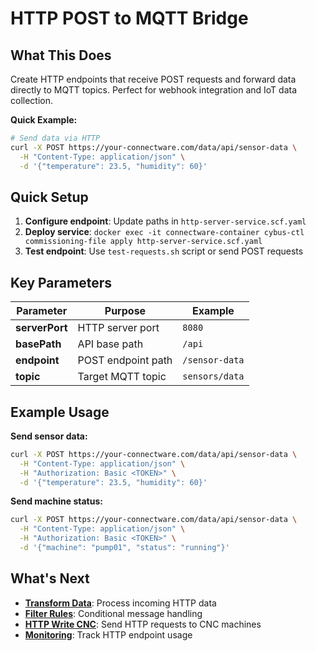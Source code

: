 # HTTP POST to MQTT Bridge

## What This Does
Create HTTP endpoints that receive POST requests and forward data directly to MQTT topics. Perfect for webhook integration and IoT data collection.

**Quick Example:**
```bash
# Send data via HTTP
curl -X POST https://your-connectware.com/data/api/sensor-data \
  -H "Content-Type: application/json" \
  -d '{"temperature": 23.5, "humidity": 60}'
```

## Quick Setup
1. **Configure endpoint**: Update paths in `http-server-service.scf.yaml`
2. **Deploy service**: `docker exec -it connectware-container cybus-ctl commissioning-file apply http-server-service.scf.yaml`
3. **Test endpoint**: Use `test-requests.sh` script or send POST requests

## Key Parameters

| Parameter | Purpose | Example |
|-----------|---------|---------|
| **serverPort** | HTTP server port | `8080` |
| **basePath** | API base path | `/api` |
| **endpoint** | POST endpoint path | `/sensor-data` |
| **topic** | Target MQTT topic | `sensors/data` |

## Example Usage

**Send sensor data:**
```bash
curl -X POST https://your-connectware.com/data/api/sensor-data \
  -H "Content-Type: application/json" \
  -H "Authorization: Basic <TOKEN>" \
  -d '{"temperature": 23.5, "humidity": 60}'
```

**Send machine status:**
```bash
curl -X POST https://your-connectware.com/data/api/sensor-data \
  -H "Content-Type: application/json" \
  -H "Authorization: Basic <TOKEN>" \
  -d '{"machine": "pump01", "status": "running"}'
```

## What's Next
- **[Transform Data](../../data-processing/01_transform)**: Process incoming HTTP data
- **[Filter Rules](../../data-processing/02_filter)**: Conditional message handling
- **[HTTP Write CNC](../http-write-cnc)**: Send HTTP requests to CNC machines
- **[Monitoring](../../monitoring)**: Track HTTP endpoint usage
